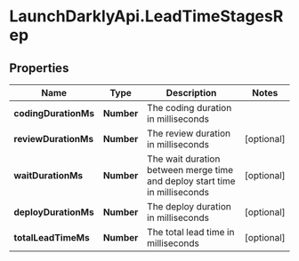 # LaunchDarklyApi.LeadTimeStagesRep

## Properties

Name | Type | Description | Notes
------------ | ------------- | ------------- | -------------
**codingDurationMs** | **Number** | The coding duration in milliseconds | 
**reviewDurationMs** | **Number** | The review duration in milliseconds | [optional] 
**waitDurationMs** | **Number** | The wait duration between merge time and deploy start time in milliseconds | [optional] 
**deployDurationMs** | **Number** | The deploy duration in milliseconds | [optional] 
**totalLeadTimeMs** | **Number** | The total lead time in milliseconds | [optional] 


